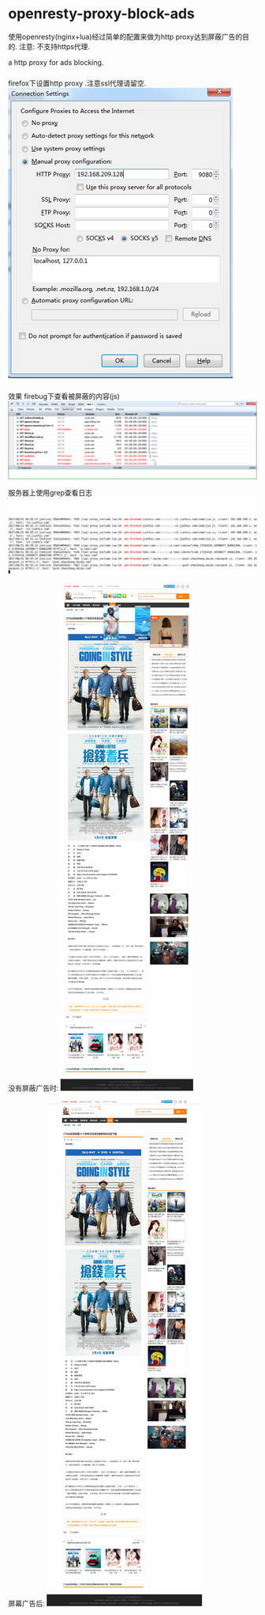 # openresty-proxy-block-ads
使用openresty(nginx+lua)经过简单的配置来做为http proxy达到屏蔽广告的目的. 注意: 不支持https代理.

a http proxy for ads blocking. 

###
firefox下设置http proxy .注意ssl代理请留空.
![](https://github.com/hellochineseworld/openresty-proxy-block-ads/raw/master/docs/firefox-proxy-setting.png) 

###
效果
firebug下查看被屏蔽的内容(js)
![](https://github.com/hellochineseworld/openresty-proxy-block-ads/raw/master/docs/debug-firebug.png) 

服务器上使用grep查看日志
![](https://github.com/hellochineseworld/openresty-proxy-block-ads/raw/master/docs/terminal-debug-grep.png)  

没有屏蔽广告时:
![](https://github.com/hellochineseworld/openresty-proxy-block-ads/raw/master/docs/demo-page-1.png)  

屏幕广告后:
![](https://github.com/hellochineseworld/openresty-proxy-block-ads/raw/master/docs/demo-page-1-clear.png)  

